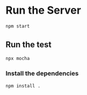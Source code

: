 # Run the Server
```cmd
npm start
```
## Run the test
```cmd
npx mocha
```

### Install the dependencies
```cmd
npm install .
```